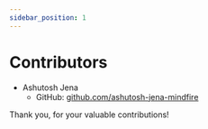 ```yaml
---
sidebar_position: 1
---
```


# Contributors

- Ashutosh Jena
  - GitHub: [github.com/ashutosh-jena-mindfire](https://github.com/ashutosh-jena-mindfire)

Thank you, for your valuable contributions!